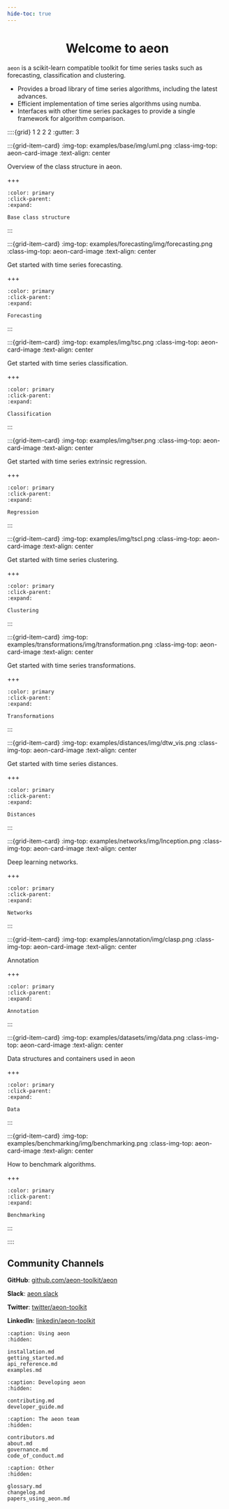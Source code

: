 ```yaml
---
hide-toc: true
---
```


<h1 style="text-align: center;">Welcome to aeon</h1>

`aeon` is a scikit-learn compatible toolkit for time series tasks such as
forecasting, classification and clustering.</p>

- Provides a broad library of time series algorithms, including the latest advances.
- Efficient implementation of time series algorithms using numba.
- Interfaces with other time series packages to provide a single framework for algorithm
comparison.

::::{grid} 1 2 2 2
:gutter: 3

:::{grid-item-card}
:img-top: examples/base/img/uml.png
:class-img-top: aeon-card-image
:text-align: center

Overview  of the class structure in aeon.

+++

```{button-ref} /examples/base/base_classes.ipynb
:color: primary
:click-parent:
:expand:

Base class structure
```

:::

:::{grid-item-card}
:img-top: examples/forecasting/img/forecasting.png
:class-img-top: aeon-card-image
:text-align: center

Get started with time series forecasting.

+++

```{button-ref} /examples/forecasting/forecasting.ipynb
:color: primary
:click-parent:
:expand:

Forecasting
```

:::

:::{grid-item-card}
:img-top: examples/img/tsc.png
:class-img-top: aeon-card-image
:text-align: center

Get started with time series classification.

+++

```{button-ref} /examples/classification/classification.ipynb
:color: primary
:click-parent:
:expand:

Classification
```

:::

:::{grid-item-card}
:img-top: examples/img/tser.png
:class-img-top: aeon-card-image
:text-align: center

Get started with time series extrinsic regression.

+++

```{button-ref} /examples/regression/regression.ipynb
:color: primary
:click-parent:
:expand:

Regression
```

:::

:::{grid-item-card}
:img-top: examples/img/tscl.png
:class-img-top: aeon-card-image
:text-align: center

Get started with time series clustering.

+++

```{button-ref} /examples/clustering/partitional_clustering.ipynb
:color: primary
:click-parent:
:expand:

Clustering
```

:::

:::{grid-item-card}
:img-top: examples/transformations/img/transformation.png
:class-img-top: aeon-card-image
:text-align: center

Get started with time series transformations.

+++

```{button-ref} /examples/transformations/transformations.ipynb
:color: primary
:click-parent:
:expand:

Transformations
```

:::

:::{grid-item-card}
:img-top: examples/distances/img/dtw_vis.png
:class-img-top: aeon-card-image
:text-align: center

Get started with time series distances.

+++

```{button-ref} /examples/distances/distances.ipynb
:color: primary
:click-parent:
:expand:

Distances
```

:::

:::{grid-item-card}
:img-top: examples/networks/img/Inception.png
:class-img-top: aeon-card-image
:text-align: center

Deep learning networks.

+++

```{button-ref} /examples/networks/deep_learning.ipynb
:color: primary
:click-parent:
:expand:

Networks
```

:::

:::{grid-item-card}
:img-top: examples/annotation/img/clasp.png
:class-img-top: aeon-card-image
:text-align: center

Annotation

+++

```{button-ref} /examples/annotation/annotation.ipynb
:color: primary
:click-parent:
:expand:

Annotation
```

:::

:::{grid-item-card}
:img-top: examples/datasets/img/data.png
:class-img-top: aeon-card-image
:text-align: center

Data structures and containers used in aeon

+++

```{button-ref} /examples/datasets/datasets.ipynb
:color: primary
:click-parent:
:expand:

Data
```

:::

:::{grid-item-card}
:img-top: examples/benchmarking/img/benchmarking.png
:class-img-top: aeon-card-image
:text-align: center

How to benchmark algorithms.

+++

```{button-ref} /examples/benchmarking/benchmarking.ipynb
:color: primary
:click-parent:
:expand:

Benchmarking
```

:::

::::

## Community Channels

**GitHub**: [github.com/aeon-toolkit/aeon](https://github.com/aeon-toolkit/aeon)

**Slack**: [aeon slack](https://join.slack.com/t/aeon-toolkit/shared_invite/zt-22vwvut29-HDpCu~7VBUozyfL_8j3dLA)

**Twitter**: [twitter/aeon-toolkit](https://twitter.com/aeon_toolkit)

**LinkedIn**: [linkedin/aeon-toolkit](https://www.linkedin.com/company/aeon-toolkit)

```{toctree}
:caption: Using aeon
:hidden:

installation.md
getting_started.md
api_reference.md
examples.md
```

```{toctree}
:caption: Developing aeon
:hidden:

contributing.md
developer_guide.md
```

```{toctree}
:caption: The aeon team
:hidden:

contributors.md
about.md
governance.md
code_of_conduct.md
```

```{toctree}
:caption: Other
:hidden:

glossary.md
changelog.md
papers_using_aeon.md
```
